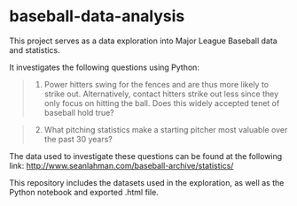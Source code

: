 # baseball-data-analysis

This project serves as a data exploration into Major League Baseball data and statistics. 

It investigates the following questions using Python:
> 1.  Power hitters swing for the fences and are thus more likely to strike out.  Alternatively, contact hitters strike out less since they only focus on hitting the ball.  Does this widely accepted tenet of baseball hold true?

>2.   What pitching statistics make a starting pitcher most valuable over the past 30 years?

The data used to investigate these questions can be found at the following link:
http://www.seanlahman.com/baseball-archive/statistics/

This repository includes the datasets used in the exploration, as well as the Python notebook and exported .html file.  
